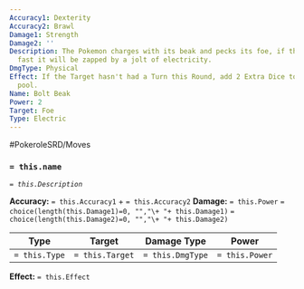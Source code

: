 ```yaml
---
Accuracy1: Dexterity
Accuracy2: Brawl
Damage1: Strength
Damage2: ''
Description: The Pokemon charges with its beak and pecks its foe, if the foe is not
  fast it will be zapped by a jolt of electricity.
DmgType: Physical
Effect: If the Target hasn't had a Turn this Round, add 2 Extra Dice to the Damage
  pool.
Name: Bolt Beak
Power: 2
Target: Foe
Type: Electric
---
```


#PokeroleSRD/Moves

### `= this.name` 
*`= this.Description`*

**Accuracy:** `= this.Accuracy1` + `= this.Accuracy2`
**Damage:** `= this.Power` `= choice(length(this.Damage1)=0, "","\+ "+ this.Damage1)` `= choice(length(this.Damage2)=0, "","\+ "+ this.Damage2)`

| Type          | Target          | Damage Type          | Power          |
| ------------- | --------------- | ---------------- | -------------- |
| `= this.Type` | `= this.Target` | `= this.DmgType` | `= this.Power` | 

**Effect:** `= this.Effect`